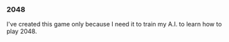 ### 2048

I've created this game only because I need it to train my A.I. to learn how to play 2048.
